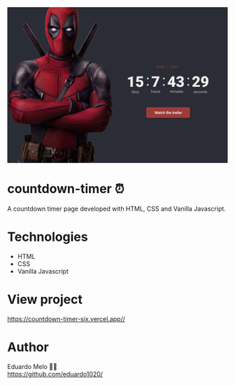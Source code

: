 <img src="https://github.com/eduardo1020/countdown-timer/blob/main/assets/countdown-timer-design.png">

# countdown-timer :alarm_clock:
A countdown timer page developed with HTML, CSS and Vanilla Javascript.

# Technologies

- HTML
- CSS
- Vanilla Javascript

# View project
<https://countdown-timer-six.vercel.app//>

# Author
Eduardo Melo :man_technologist:
<br>
<https://github.com/eduardo1020/>
